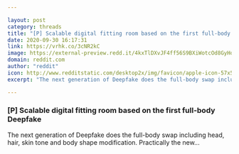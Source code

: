 ```yaml
---

layout: post
category: threads
title: "[P] Scalable digital fitting room based on the first full-body Deepfake"
date: 2020-09-30 16:17:31
link: https://vrhk.co/3cNR2kC
image: https://external-preview.redd.it/4kxTlDXvJF4ff56S9BXiWotcOd8GyHoIn7Tkg-utOMo.jpg?width=600&height=314.136125654&auto=webp&crop=600:314.136125654,smart&s=e6e92b318cf9203e1d2e7b20ab5f666637e26cb9
domain: reddit.com
author: "reddit"
icon: http://www.redditstatic.com/desktop2x/img/favicon/apple-icon-57x57.png
excerpt: "The next generation of Deepfake does the full-body swap including head, hair, skin tone and body shape modification. Practically the new..."

---
```


### [P] Scalable digital fitting room based on the first full-body Deepfake

The next generation of Deepfake does the full-body swap including head, hair, skin tone and body shape modification. Practically the new...